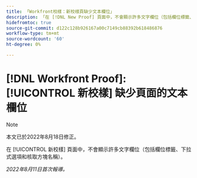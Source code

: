 ```yaml
---
title: 「Workfront校樣：新校樣頁缺少文本欄位」
description: 「在 [!DNL New Proof] 頁面中，不會顯示許多文字欄位（包括欄位標籤、下拉式選項和核取方塊名稱）。」
hidefromtoc: true
source-git-commit: d122c128b926167a00c7149cb88392b618486876
workflow-type: tm+mt
source-wordcount: '60'
ht-degree: 0%

---
```



# [!DNL Workfront Proof]: [!UICONTROL 新校樣] 缺少頁面的文本欄位

>[!NOTE]
>
>本文已於2022年8月18日修正。

在 [!UICONTROL 新校樣] 頁面中，不會顯示許多文字欄位（包括欄位標籤、下拉式選項和核取方塊名稱）。

_2022年8月11日首次報導。_
